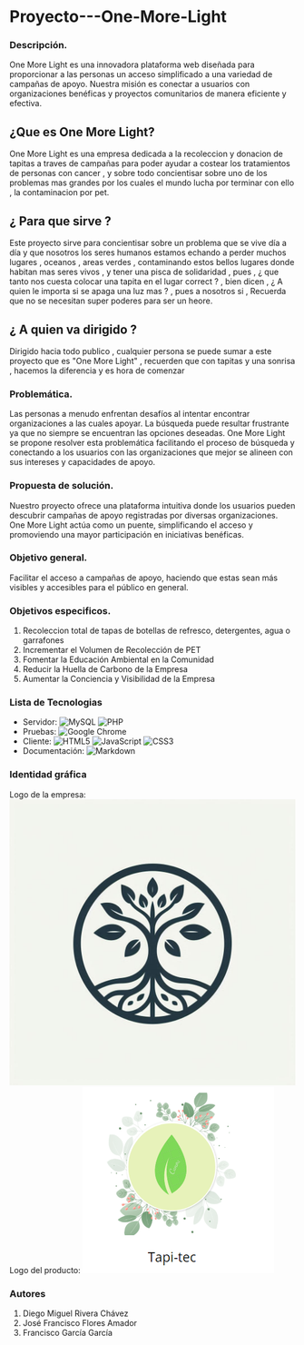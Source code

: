 # Proyecto---One-More-Light
### Descripción. 
One More Light es una innovadora plataforma web diseñada para proporcionar a las personas un acceso simplificado a una variedad de campañas de apoyo. Nuestra misión es conectar a usuarios con organizaciones benéficas y proyectos comunitarios de manera eficiente y efectiva.
## ¿Que es One More Light?

One More Light es una empresa dedicada a la recoleccion y donacion de tapitas a traves de campañas para poder ayudar a costear los tratamientos de personas con cancer ,
y sobre todo concientisar sobre uno de los problemas mas grandes por los cuales el mundo lucha por terminar con ello , la contaminacion por pet.

## ¿ Para que sirve ?

Este proyecto sirve para concientisar sobre un problema que se vive día a día y que nosotros los seres humanos estamos echando a perder muchos lugares , oceanos , areas verdes , contaminando estos bellos lugares donde habitan mas seres vivos , y tener una pisca de solidaridad , pues , ¿ que tanto nos cuesta colocar una tapita en el lugar
correct ? , bien dicen , ¿ A quien le importa si se apaga una luz mas ? , pues a nosotros si , Recuerda que no se necesitan super poderes para ser un heore.

## ¿ A quien va dirigido ?
Dirigido hacia todo publico , cualquier persona se puede sumar a este proyecto  que es "One More Light" , recuerden que con tapitas y una sonrisa , hacemos la diferencia
y es hora de comenzar 

### Problemática. 
Las personas a menudo enfrentan desafíos al intentar encontrar organizaciones a las cuales apoyar. La búsqueda puede resultar frustrante ya que no siempre se encuentran las opciones deseadas. One More Light se propone resolver esta problemática facilitando el proceso de búsqueda y conectando a los usuarios con las organizaciones que mejor se alineen con sus intereses y capacidades de apoyo.

### Propuesta de solución. 
Nuestro proyecto ofrece una plataforma intuitiva donde los usuarios pueden descubrir campañas de apoyo registradas por diversas organizaciones. One More Light actúa como un puente, simplificando el acceso y promoviendo una mayor participación en iniciativas benéficas.

### Objetivo general. 
Facilitar el acceso a campañas de apoyo, haciendo que estas sean más visibles y accesibles para el público en general.

### Objetivos especificos. 
1. Recoleccion total de tapas de botellas de refresco, detergentes, agua o garrafones
2. Incrementar el Volumen de Recolección de PET
3. Fomentar la Educación Ambiental en la Comunidad
4. Reducir la Huella de Carbono de la Empresa
5. Aumentar la Conciencia y Visibilidad de la Empresa

### Lista de Tecnologias
- Servidor: ![MySQL](https://img.shields.io/badge/mysql-4479A1.svg?style=for-the-badge&logo=mysql&logoColor=white) ![PHP](https://img.shields.io/badge/php-%23777BB4.svg?style=for-the-badge&logo=php&logoColor=white)
- Pruebas: ![Google Chrome](https://img.shields.io/badge/Google%20Chrome-4285F4?style=for-the-badge&logo=GoogleChrome&logoColor=white)
- Cliente: ![HTML5](https://img.shields.io/badge/html5-%23E34F26.svg?style=for-the-badge&logo=html5&logoColor=white) ![JavaScript](https://img.shields.io/badge/javascript-%23323330.svg?style=for-the-badge&logo=javascript&logoColor=%23F7DF1E) ![CSS3](https://img.shields.io/badge/css3-%231572B6.svg?style=for-the-badge&logo=css3&logoColor=white)
- Documentación: ![Markdown](https://img.shields.io/badge/markdown-%23000000.svg?style=for-the-badge&logo=markdown&logoColor=white)

### Identidad gráfica
Logo de la empresa:
![Meteora](https://github.com/DiegoMiguel04/Proyecto---One-More-Light/blob/main/Logo2.jpeg)
Logo del producto:
![Meteora](https://github.com/DiegoMiguel04/Proyecto---One-More-Light/blob/main/logo1.png)

### Autores
1. Diego Miguel Rivera Chávez 
2. José Francisco Flores Amador
3. Francisco García García
